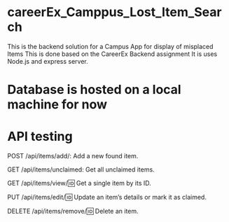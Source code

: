 # careerEx_Camppus_Lost_Item_Search
This is the backend solution for a Campus App for display of misplaced Items
This is done based on the CareerEx Backend assignment
It is uses Node.js and express server.
# Database is hosted on a local machine for now
# API testing
POST /api/items/add/: Add a new found item.

GET /api/items/unclaimed: Get all unclaimed items.

GET /api/items/view/:id: Get a single item by its ID.

PUT /api/items/edit/:id: Update an item’s details or mark it as claimed.

DELETE /api/items/remove/:id: Delete an item.